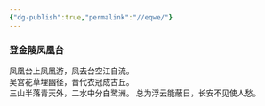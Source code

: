 ```yaml
---
{"dg-publish":true,"permalink":"//eqwe/"}
---
```



### 登金陵凤凰台
凤凰台上凤凰游，凤去台空江自流。  
吴宫花草埋幽径，晋代衣冠成古丘。  
三山半落青天外，二水中分白鹭洲。
总为浮云能蔽日，长安不见使人愁。

